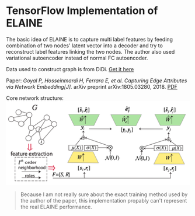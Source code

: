 # TensorFlow Implementation of ELAINE

The basic idea of ELAINE is to capture multi label features by feeding combination of two nodes' latent vector
into a decoder and try to reconstruct label features linking the two nodes. The author also used variational
autoencoder instead of normal FC autoencoder.

Data used to construct graph is from DiDi. [Get it here](https://outreach.didichuxing.com/app-vue/dataList)

Paper: _Goyal P, Hosseinmardi H, Ferrara E, et al. Capturing Edge Attributes via Network Embedding[J]._ arXiv preprint arXiv:1805.03280, 2018. [PDF](https://arxiv.org/abs/1805.03280)

Core network structure:
![structure.png](image/structure.png)

> Because I am not really sure about the exact training method used by the author of the paper, this implementation propably can't represent the real ELAINE performance.
